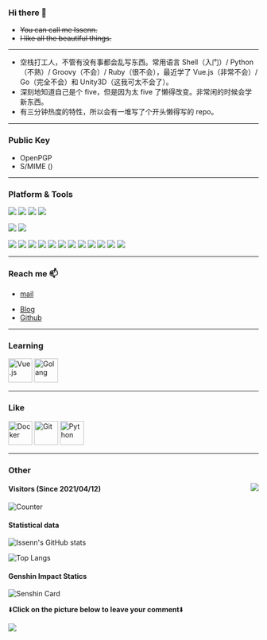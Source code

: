 ### Hi there 👋

<!--
**issenn/issenn** is a ✨ _special_ ✨ repository because its `README.md` (this file) appears on your GitHub profile.

Here are some ideas to get you started:

- 🔭 I’m currently working on ...
- 🌱 I’m currently learning ...
- 👯 I’m looking to collaborate on ...
- 🤔 I’m looking for help with ...
- 💬 Ask me about ...
- 📫 How to reach me: ...
- 😄 Pronouns: ...
- ⚡ Fun fact: ...
-->

- ~~You can call me Issenn.~~
- ~~I like all the beautiful things.~~

---

- 空栈打工人，不管有没有事都会乱写东西。常用语言 Shell（入门）/ Python（不熟）/ Groovy（不会）/ Ruby（很不会），最近学了 Vue.js（非常不会）/ Go（完全不会）和 Unity3D（这我可太不会了）。
- 深刻地知道自己是个 five，但是因为太 five 了懒得改变。非常闲的时候会学新东西。
- 有三分钟热度的特性，所以会有一堆写了个开头懒得写的 repo。

---

### Public Key

- OpenPGP
- S/MIME ()

---

### Platform & Tools

[![](https://img.shields.io/badge/Centos-Linux-33aadd?style=flat-square&logo=centos&logoColor=ffffff)](https://www.centos.org/)
[![](https://img.shields.io/badge/macOS-Catalina-292e33?style=flat-square&logo=apple&logoColor=ffffff)](https://www.tonymacx86.com/)
[![](https://img.shields.io/badge/Windows-10-2376bc?style=flat-square&logo=windows&logoColor=ffffff)](https://www.microsoft.com/windows/get-windows-10)
[![](https://img.shields.io/badge/IDE-Visual%20Studio%20Code-blue?style=flat-square&logo=visual-studio-code&logoColor=ffffff)](https://code.visualstudio.com/)

[![](https://img.shields.io/badge/XiaoMi-Mix%202S-f5010c?style=flat-square&logo=xiaomi&logoColor=ffffff)](https://www.mi.com/)
[![](https://img.shields.io/badge/iPhone-5S-999999?style=flat-square&logo=apple&logoColor=ffffff)](https://www.apple.com/)


[![](https://img.shields.io/badge/-Docker-2496ED?style=flat-square&logo=docker&logoColor=ffffff)](https://www.docker.com/)
[![](https://img.shields.io/badge/-TypeScript-007acc?style=flat-square&logo=typescript&logoColor=white)](https://www.typescriptlang.org/)
[![](https://img.shields.io/badge/-MariaDB-003545?style=flat-square&logo=mariadb&logoColor=white)](https://mariadb.com/)
[![](https://img.shields.io/badge/-Sass-cc6699?style=flat-square&logo=sass&logoColor=white)](https://sass-lang.com/)
[![](https://img.shields.io/badge/-NPM-cb3837?style=flat-square&logo=npm&logoColor=white)](https://npmjs.com/)
[![](https://img.shields.io/badge/-PostCSS-dd3a0a?style=flat-square&logo=postcss&logoColor=white)](https://postcss.org/)
[![](https://img.shields.io/badge/-HTML5-E34F26?style=flat-square&logo=html5&logoColor=white)](https://html.spec.whatwg.org/)
[![](https://img.shields.io/badge/-Git-f05032?style=flat-square&logo=git&logoColor=white)](https://git-scm.com/)
[![](https://img.shields.io/badge/-Linux-fcc624?style=flat-square&logo=linux&logoColor=white)](https://www.linuxfoundation.org/)
[![](https://img.shields.io/badge/-JavaScript-f7e018?style=flat-square&logo=javascript&logoColor=white)](https://www.ecma-international.org/)
[![](https://img.shields.io/badge/-Vue.js-4fc08d?style=flat-square&logo=vue.js&logoColor=ffffff)](https://vuejs.org/)
[![](https://img.shields.io/badge/-Nginx-269539?style=flat-square&logo=nginx&logoColor=ffffff)](https://nginx.org/)
<!-- [![](https://img.shields.io/badge/-React-61dafb?style=flat-square&logo=react&logoColor=ffffff)](https://reactjs.org/) -->
<!-- [![](https://img.shields.io/badge/-Webpack-8dd6f9?style=flat-square&logo=webpack&logoColor=white)](https://webpack.js.org/) -->
<!-- [![](https://img.shields.io/badge/-CSS3-1572B6?style=flat-square&logo=css3&logoColor=white)](https://www.w3.org/Style/CSS/) -->
<!-- [![](https://img.shields.io/badge/-Stylus-ff6347?style=flat-square&logo=stylus&logoColor=ffffff)](https://stylus-lang.com/) -->
<!-- [![](https://img.shields.io/badge/-Node.js-43853d?style=flat-square&logo=node.js&logoColor=ffffff)](https://nodejs.org/) -->

---

### Reach me 📫

- [mail](mailto:issenn@issenn.ml)
<!-- - Website -->
- [Blog](http://issenn.ml)
- [Github](https://github.com/issenn)
<!-- - [Gitlab](https://gitlab.com/issenn) -->
<!-- - Telegram -->
<!-- - [Discord](https://discordapp.com/users/225734414343208961) -->
<!-- - [Bilibili](https://space.bilibili.com/1327327) -->
<!-- - [Pixiv](https://www.pixiv.net/en/users/3971304) -->
<!-- - [爱发电](https://afdian.net/@issenn) -->

<!-- [![](https://img.shields.io/badge/Steam-171a21?style=flat-square&logo=steam&logoColor=ffffff)](https://steamcommunity.com/id/issenn) -->
<!-- [![](https://shields.io/badge/Zhihu-ffffff.svg?style=flat-square&logo=zhihu)](https://www.zhihu.com/people/issenn) -->
<!-- [![](https://img.shields.io/badge/Twitter-ffffff.svg?style=flat-square&logo=twitter)](https://twitter.com/issennknight) -->

---

### Learning

<img height="48" src="https://upload.wikimedia.org/wikipedia/commons/9/95/Vue.js_Logo_2.svg" title="Vue.js" />

<img height="48" src="https://upload.wikimedia.org/wikipedia/commons/2/2d/Go_gopher_favicon.svg" title="Golang" />

---

### Like

<img height="48" src="https://upload.wikimedia.org/wikipedia/commons/4/4e/Docker_%28container_engine%29_logo.svg" title="Docker" />

<img height="48" src="https://upload.wikimedia.org/wikipedia/commons/e/e0/Git-logo.svg" title="Git" />

<img height="48" src="https://upload.wikimedia.org/wikipedia/commons/0/0a/Python.svg" title="Python" />

---

### Other

<p>
  <img src="https://weather-icon.journeyad.repl.co/@shenzhen?v=1" align="right">
</p>

#### Visitors (Since 2021/04/12)

![Counter](https://count.getloli.com/get/@issenn?theme=rule34)

#### Statistical data

![Issenn's GitHub stats](https://github-readme-stats.vercel.app/api?username=issenn&theme=cobalt&hide_title=true&show_icons=true&include_all_commits=true&count_private=true)

![Top Langs](https://github-readme-stats.vercel.app/api/top-langs/?username=issenn&theme=cobalt&hide_title=true&layout=compact&langs_count=10&hide=html,javascript,css)

<!-- ![Wakatime](https://github-readme-stats.vercel.app/api/wakatime?username=issenn&layout=compact) -->

#### Genshin Impact Statics

![Senshin Card](https://genshin-card.getloli.com/detail/rand/175121102.png)

⬇️**Click on the picture below to leave your comment**⬇️

[![](https://chat.getloli.com/room/@issenn.github/svg?width=600&height=280&limit=20&theme=light&title=issenn@github:%20~&fontSize=13)](https://chat.getloli.com/room/@issenn.github?title=Issenn%E7%9A%84Github%E7%95%99%E8%A8%80%E6%9D%BF)

